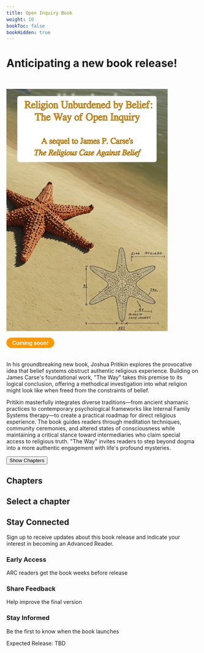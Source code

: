 ```yaml
---
title: Open Inquiry Book
weight: 10
bookToc: false
bookHidden: true
---
```


# Anticipating a new book release!

</br>

![Pritikin 202X](unburdened.webp)

<div style="display: inline-block; background-color: #ff9800; color: white; padding: 5px 15px; border-radius: 20px; font-weight: bold; margin-bottom: 20px;">Coming soon!</div>

In his groundbreaking new book, Joshua Pritikin explores the provocative idea that belief systems obstruct authentic religious experience. Building on James Carse's foundational work, "The Way" takes this premise to its logical conclusion, offering a methodical investigation into what religion might look like when freed from the constraints of belief.

Pritikin masterfully integrates diverse traditions—from ancient shamanic practices to contemporary psychological frameworks like Internal Family Systems therapy—to create a practical roadmap for direct religious experience. The book guides readers through meditation techniques, community ceremonies, and altered states of consciousness while maintaining a critical stance toward intermediaries who claim special access to religious truth. "The Way" invites readers to step beyond dogma into a more authentic engagement with life's profound mysteries.

<div class="toc-container">
  <div class="toc-mobile-toggle">
    <button id="toc-toggle-btn" class="toc-toggle-button">Show Chapters</button>
  </div>
  <div class="toc-chapters-list" id="toc-chapters">
    <h2 class="toc-heading">Chapters</h2>
    <!-- Chapters will be loaded here -->
  </div>
  <div class="toc-sections-list" id="toc-sections">
    <h2 class="toc-heading" id="toc-current-chapter">Select a chapter</h2>
    <!-- Sections will be loaded here -->
  </div>
</div>

<div class="signup-section">
 <div class="signup-container">
  <h2 class="signup-title">Stay Connected</h2>
  <p class="signup-text">Sign up to receive updates about this book release and indicate your interest in becoming an Advanced Reader.</p>
   
<div data-tf-live="01JTED9XC8FEK8E778MAH3E8TJ"></div><script src="//embed.typeform.com/next/embed.js"></script>
   
  <div class="benefits-list">
   <div class="benefit">
    <h3>Early Access</h3>
    <p>ARC readers get the book weeks before release</p>
   </div>
   <div class="benefit">
   <h3>Share Feedback</h3>
    <p>Help improve the final version</p>
   </div>
   <div class="benefit">
    <h3>Stay Informed</h3>
    <p>Be the first to know when the book launches</p>
   </div>
  </div>
   
  <div class="release-date">
   <p>Expected Release: TBD</p>
  </div>
 </div>
</div>


<script>
const tocData = [
 { level: 1, title: "Introduction", hasExcerpt: "intro" },
 { level: 2, title: "A Sequel", hasExcerpt: "" },
 { level: 2, title: "Recap", hasExcerpt: "" },
 { level: 2, title: "Belief vs. Knowledge", hasExcerpt: "" },
 { level: 2, title: "Morality", hasExcerpt: "" },
 { level: 3, title: "Introduction", hasExcerpt: "" },
 { level: 3, title: "A Facet of Religion?", hasExcerpt: "" },
 { level: 3, title: "Carse's Moral Legacy", hasExcerpt: "" },
 { level: 1, title: "Methodology", hasExcerpt: "" },
 { level: 2, title: "Mystery School", hasExcerpt: "" },
 { level: 3, title: "Patience Grasshopper", hasExcerpt: "" },
 { level: 3, title: "Minimalist Mind", hasExcerpt: "" },
 { level: 3, title: "Reality Check", hasExcerpt: "" },
 { level: 3, title: "Word Play", hasExcerpt: "" },
 { level: 2, title: "Direct Experience", hasExcerpt: "" },
 { level: 2, title: "Marcus Aurelius", hasExcerpt: "" },
 { level: 2, title: "Self-Report", hasExcerpt: "" },
 { level: 2, title: "Western Psychotherapy", hasExcerpt: "" },
 { level: 3, title: "Ethical Stance", hasExcerpt: "" },
 { level: 3, title: "Constraint-Release", hasExcerpt: "" },
 { level: 1, title: "Internal Family System", hasExcerpt: "" },
 { level: 2, title: "History", hasExcerpt: "" },
 { level: 2, title: "Mental Injury", hasExcerpt: "injury" },
 { level: 2, title: "Parts", hasExcerpt: "" },
 { level: 2, title: "Self", hasExcerpt: "" },
 { level: 2, title: "Multiplicity", hasExcerpt: "" },
 { level: 2, title: "Direct Access", hasExcerpt: "" },
 { level: 2, title: "Meeting Parts", hasExcerpt: "" },
 { level: 3, title: "Age", hasExcerpt: "" },
 { level: 3, title: "Gender", hasExcerpt: "" },
 { level: 3, title: "Self-Energy Circulation", hasExcerpt: "" },
 { level: 4, title: "Leading", hasExcerpt: "" },
 { level: 3, title: "Classification", hasExcerpt: "" },
 { level: 3, title: "Protectors", hasExcerpt: "" },
 { level: 3, title: "Polarizations", hasExcerpt: "" },
 { level: 3, title: "Exiles", hasExcerpt: "" },
 { level: 2, title: "Conducting Sessions", hasExcerpt: "" },
 { level: 2, title: "Psychological Interlude Complete", hasExcerpt: "" },
 { level: 1, title: "The Eldest Religion", hasExcerpt: "" },
 { level: 2, title: "A Novel Perspective", hasExcerpt: "" },
 { level: 2, title: "The Way of Open Inquiry", hasExcerpt: "" },
 { level: 3, title: "An Ideal Religion", hasExcerpt: "" },
 { level: 3, title: "Core Practices", hasExcerpt: "" },
 { level: 3, title: "Organizational Structure", hasExcerpt: "" },
 { level: 3, title: "Cultural Adaptability", hasExcerpt: "" },
 { level: 3, title: "Psychological Approach", hasExcerpt: "" },
 { level: 3, title: "Relationship to Existing Traditions", hasExcerpt: "" },
 { level: 3, title: "The Superior Path", hasExcerpt: "" },
 { level: 3, title: "The Paradox of Superiority", hasExcerpt: "" },
 { level: 3, title: "Situating Our Approach", hasExcerpt: "" },
 { level: 2, title: "Nassim Nicholas Taleb", hasExcerpt: "" },
 { level: 3, title: "The Lindy Effect", hasExcerpt: "" },
 { level: 3, title: "Naive Interventionism", hasExcerpt: "" },
 { level: 3, title: "Via Negativa", hasExcerpt: "" },
 { level: 3, title: "The Barbell Strategy", hasExcerpt: "" },
 { level: 2, title: "Cave Art", hasExcerpt: "" },
 { level: 2, title: "Red Ochre", hasExcerpt: "" },
 { level: 2, title: "Historical Context", hasExcerpt: "" },
 { level: 2, title: "Anthropology of Religion", hasExcerpt: "" },
 { level: 2, title: "Weighing Traditions", hasExcerpt: "" },
 { level: 2, title: "Shamanism", hasExcerpt: "" },
 { level: 2, title: "Review", hasExcerpt: "" },
 { level: 1, title: "The Spirit World", hasExcerpt: "" },
 { level: 2, title: "Introduction", hasExcerpt: "" },
 { level: 2, title: "Porosity", hasExcerpt: "" },
 { level: 3, title: "Introduction", hasExcerpt: "" },
 { level: 3, title: "Belief-Enabled or Self-Efficacy?", hasExcerpt: "" },
 { level: 3, title: "Unresolved", hasExcerpt: "" },
 { level: 3, title: "More Examples", hasExcerpt: "" },
 { level: 3, title: "Conclusion", hasExcerpt: "" },
 { level: 2, title: "Amazonia", hasExcerpt: "" },
 { level: 3, title: "Introduction", hasExcerpt: "" },
 { level: 3, title: "Applications", hasExcerpt: "" },
 { level: 4, title: "Healing", hasExcerpt: "" },
 { level: 4, title: "Social Conflict", hasExcerpt: "" },
 { level: 4, title: "Harm", hasExcerpt: "" },
 { level: 3, title: "Shaman-Spirit Relationship", hasExcerpt: "" },
 { level: 3, title: "Harmful Spirits", hasExcerpt: "" },
 { level: 3, title: "Spirit Removal Practices", hasExcerpt: "" },
 { level: 3, title: "Conclusion", hasExcerpt: "" },
 { level: 2, title: "Exorcism", hasExcerpt: "" },
 { level: 3, title: "Introduction", hasExcerpt: "" },
 { level: 3, title: "IFS", hasExcerpt: "" },
 { level: 3, title: "Extended Example", hasExcerpt: "" },
 { level: 2, title: "Alternatives to Death", hasExcerpt: "" },
 { level: 2, title: "Review", hasExcerpt: "" },
 { level: 1, title: "States of Consciousness", hasExcerpt: "" },
 { level: 2, title: "Preamble", hasExcerpt: "" },
 { level: 2, title: "Embodiment in Cognitive Science", hasExcerpt: "" },
 { level: 2, title: "Strange Loop", hasExcerpt: "" },
 { level: 2, title: "Neurophenomenology", hasExcerpt: "" },
 { level: 2, title: "Beyond the Ordinary", hasExcerpt: "" },
 { level: 3, title: "Defining _Altered States_", hasExcerpt: "" },
 { level: 3, title: "Candidate Techniques", hasExcerpt: "" },
 { level: 3, title: "Attitudes Toward Altered States", hasExcerpt: "" },
 { level: 3, title: "Corruption", hasExcerpt: "" },
 { level: 4, title: "Presumed", hasExcerpt: "" },
 { level: 4, title: "Contemporary", hasExcerpt: "" },
 { level: 3, title: "Intermediaries", hasExcerpt: "" },
 { level: 4, title: "Avoid 'em", hasExcerpt: "" },
 { level: 4, title: "When to Consider Professional Help", hasExcerpt: "" },
 { level: 3, title: "Challenges with Validation", hasExcerpt: "" },
 { level: 3, title: "Triangulation", hasExcerpt: "" },
 { level: 2, title: "Temptation", hasExcerpt: "" },
 { level: 2, title: "Meditation", hasExcerpt: "" },
 { level: 2, title: "Mixing Board", hasExcerpt: "" },
 { level: 3, title: "Inner Excavation", hasExcerpt: "" },
 { level: 3, title: "Consent", hasExcerpt: "" },
 { level: 3, title: "Example", hasExcerpt: "" },
 { level: 3, title: "Journey Influences", hasExcerpt: "" },
 { level: 3, title: "Mental Steering", hasExcerpt: "" },
 { level: 3, title: "Difficulty as Growth", hasExcerpt: "" },
 { level: 2, title: "Cannabis", hasExcerpt: "" },
 { level: 3, title: "Relax Blend", hasExcerpt: "" },
 { level: 4, title: "The Coordinate System", hasExcerpt: "" },
 { level: 4, title: "Necessary Precision", hasExcerpt: "" },
 { level: 4, title: "Recipe Correction", hasExcerpt: "" },
 { level: 2, title: "How Psychedelics Work", hasExcerpt: "" },
 { level: 3, title: "Belief Updating", hasExcerpt: "" },
 { level: 3, title: "Rabid Conviction", hasExcerpt: "" },
 { level: 2, title: "Self-Concept", hasExcerpt: "" },
 { level: 2, title: "Spirit Guides", hasExcerpt: "" },
 { level: 2, title: "Case Study: Dr. A", hasExcerpt: "" },
 { level: 3, title: "Training Program Structure", hasExcerpt: "" },
 { level: 3, title: "Progression of Events", hasExcerpt: "" },
 { level: 3, title: "Outcome", hasExcerpt: "" },
 { level: 3, title: "Implications", hasExcerpt: "" },
 { level: 2, title: "Case Study: Ian Thorson", hasExcerpt: "" },
 { level: 3, title: "Progression of Events", hasExcerpt: "" },
 { level: 3, title: "Analysis", hasExcerpt: "" },
 { level: 3, title: "Implications", hasExcerpt: "" },
 { level: 2, title: "The Way of Open Inquiry: An Update", hasExcerpt: "" },
 { level: 3, title: "An Ideal Religion", hasExcerpt: "" },
 { level: 3, title: "Core Practices", hasExcerpt: "" },
 { level: 3, title: "Organizational Structure", hasExcerpt: "" },
 { level: 2, title: "Conclusion", hasExcerpt: "" },
 { level: 2, title: "Review", hasExcerpt: "" },
 { level: 1, title: "Moral Growing Pains", hasExcerpt: "" },
 { level: 2, title: "Introduction", hasExcerpt: "" },
 { level: 2, title: "Holy Hypothesis: The Skeptic's Prayer", hasExcerpt: "" },
 { level: 3, title: "Ethical Failings", hasExcerpt: "" },
 { level: 3, title: "Human Sacrifice", hasExcerpt: "" },
 { level: 3, title: "Prayer", hasExcerpt: "" },
 { level: 4, title: "Taxonomy", hasExcerpt: "" },
 { level: 5, title: "Form and Content", hasExcerpt: "" },
 { level: 5, title: "Motive", hasExcerpt: "" },
 { level: 4, title: "Teleological Prayer: Causal Structure", hasExcerpt: "" },
 { level: 4, title: "Fate's Hotline", hasExcerpt: "" },
 { level: 4, title: "Impact", hasExcerpt: "" },
 { level: 4, title: "Science vs. Superstition", hasExcerpt: "" },
 { level: 4, title: "A Polarization", hasExcerpt: "" },
 { level: 2, title: "Sacred Celebration", hasExcerpt: "" },
 { level: 3, title: "Foreplay", hasExcerpt: "" },
 { level: 3, title: "Orgasmic Meditation", hasExcerpt: "" },
 { level: 4, title: "Holy Strokes", hasExcerpt: "" },
 { level: 4, title: "Not Solitaire", hasExcerpt: "" },
 { level: 4, title: "Stigma", hasExcerpt: "" },
 { level: 2, title: "The Empathy Domino", hasExcerpt: "" },
 { level: 3, title: "Introduction", hasExcerpt: "" },
 { level: 3, title: "Sentimentalism", hasExcerpt: "" },
 { level: 3, title: "Unity Experience", hasExcerpt: "" },
 { level: 4, title: "Mortality", hasExcerpt: "" },
 { level: 4, title: "Results", hasExcerpt: "" },
 { level: 5, title: "Similarities", hasExcerpt: "" },
 { level: 5, title: "Differences", hasExcerpt: "" },
 { level: 4, title: "Mechanism", hasExcerpt: "" },
 { level: 3, title: "Golden Rule", hasExcerpt: "" },
 { level: 3, title: "Tenuous Conclusion", hasExcerpt: "" },
 { level: 2, title: "Going Global", hasExcerpt: "" },
 { level: 2, title: "Review", hasExcerpt: "" },
 { level: 1, title: "Ceremony", hasExcerpt: "" },
 { level: 2, title: "Meaninglessness", hasExcerpt: "" },
 { level: 3, title: "Introduction", hasExcerpt: "" },
 { level: 3, title: "Nihilism", hasExcerpt: "" },
 { level: 3, title: "Causes and Reactions", hasExcerpt: "" },
 { level: 2, title: "Model for Shared Transcendence", hasExcerpt: "" },
 { level: 2, title: "Group Meditation", hasExcerpt: "" },
 { level: 3, title: "Introduction", hasExcerpt: "" },
 { level: 3, title: "Vipassana", hasExcerpt: "" },
 { level: 3, title: "Zen", hasExcerpt: "" },
 { level: 3, title: "Om Second Thought", hasExcerpt: "" },
 { level: 2, title: "Psychedelic Religions", hasExcerpt: "" },
 { level: 3, title: "Introduction", hasExcerpt: "" },
 { level: 3, title: "Ayahuasca", hasExcerpt: "" },
 { level: 3, title: "Which Tradition?", hasExcerpt: "" },
 { level: 3, title: "Verdict", hasExcerpt: "" },
 { level: 2, title: "Santo Daime", hasExcerpt: "" },
 { level: 3, title: "Introduction", hasExcerpt: "" },
 { level: 3, title: "History", hasExcerpt: "" },
 { level: 4, title: "Founding Narratives", hasExcerpt: "" },
 { level: 4, title: "Prejudice and Persecution", hasExcerpt: "" },
 { level: 4, title: "Political Connections", hasExcerpt: "" },
 { level: 4, title: "Expansion", hasExcerpt: "" },
 { level: 4, title: "Padrinho Sebastião", hasExcerpt: "" },
 { level: 4, title: "CEFLURIS", hasExcerpt: "" },
 { level: 4, title: "Organizational Transformation", hasExcerpt: "" },
 { level: 4, title: "International Expansion", hasExcerpt: "" },
 { level: 4, title: "Contemporary Diversification", hasExcerpt: "" },
 { level: 3, title: "Discipline", hasExcerpt: "" },
 { level: 3, title: "A Neurophenomenology Laboratory", hasExcerpt: "" },
 { level: 3, title: "Ceremonial Form", hasExcerpt: "" },
 { level: 4, title: "Uniforms", hasExcerpt: "" },
 { level: 4, title: "Roles", hasExcerpt: "" },
 { level: 4, title: "Everybody In, Nobody Out", hasExcerpt: "" },
 { level: 4, title: "Correction", hasExcerpt: "" },
 { level: 4, title: "Mimesis", hasExcerpt: "" },
 { level: 3, title: "Work as Members See It", hasExcerpt: "" },
 { level: 4, title: "Interviewees", hasExcerpt: "" },
 { level: 4, title: "Learnings", hasExcerpt: "" },
 { level: 4, title: "Discipline as Innovation", hasExcerpt: "" },
 { level: 3, title: "Nitpicks", hasExcerpt: "" },
 { level: 4, title: "Messianic Delusion", hasExcerpt: "" },
 { level: 5, title: "Protective Factors", hasExcerpt: "" },
 { level: 5, title: "Risk Factors", hasExcerpt: "" },
 { level: 5, title: "Paolo Roberto", hasExcerpt: "" },
 { level: 4, title: "Psychological Splitting", hasExcerpt: "" },
 { level: 5, title: "Exiling Language", hasExcerpt: "" },
 { level: 5, title: "Beyond Literal Meaning", hasExcerpt: "" },
 { level: 5, title: "Leadership Responsibility", hasExcerpt: "" },
 { level: 4, title: "Diet", hasExcerpt: "" },
 { level: 4, title: "Difficult Experiences", hasExcerpt: "" },
 { level: 5, title: "Cultural Framing", hasExcerpt: "" },
 { level: 5, title: "Enough Precaution?", hasExcerpt: "" },
 { level: 2, title: "Consciousness Navigation Skills", hasExcerpt: "" },
 { level: 3, title: "Start with Unblending", hasExcerpt: "" },
 { level: 3, title: "Belief Validation Trade-off", hasExcerpt: "" },
 { level: 2, title: "The Way of Open Inquiry: Another Update", hasExcerpt: "" },
 { level: 3, title: "Expanding the Toolkit", hasExcerpt: "" },
 { level: 3, title: "Spirit Guide Channeling", hasExcerpt: "" },
 { level: 4, title: "Séance", hasExcerpt: "" },
 { level: 4, title: "Compared to Improv", hasExcerpt: "" },
 { level: 3, title: "Conclusion", hasExcerpt: "" },
 { level: 2, title: "Review", hasExcerpt: "" },
 { level: 1, title: "Epilogue", hasExcerpt: "" },
 { level: 2, title: "The Open Door", hasExcerpt: "" },
 { level: 3, title: "Tracing Our Steps", hasExcerpt: "" },
 { level: 3, title: "Key Discoveries", hasExcerpt: "" },
 { level: 3, title: "A Unified Framework", hasExcerpt: "" },
 { level: 3, title: "Implications", hasExcerpt: "" },
 { level: 3, title: "Self-Critique", hasExcerpt: "" },
 { level: 2, title: "Terrified", hasExcerpt: "" },
 { level: 2, title: "Holy Smoke and Mirrors", hasExcerpt: "" },
 { level: 3, title: "Mystical Malarkey", hasExcerpt: "" },
 { level: 3, title: "Roast", hasExcerpt: "" },
 { level: 1, title: "Technology in Writing", hasExcerpt: "" },
 { level: 2, title: "Attitudes", hasExcerpt: "" },
 { level: 2, title: "My Digital Writing Partners", hasExcerpt: "" }
];

// Group the data by chapters
function organizeChapters(data) {
    const organized = [];
    let currentChapter = null;
    
    data.forEach(item => {
if (item.level === 1) {
    // This is a chapter
    currentChapter = {
title: item.title,
hasExcerpt: item.hasExcerpt,
sections: []
    };
    organized.push(currentChapter);
} else if (currentChapter) {
    // This is a section of the current chapter
    currentChapter.sections.push(item);
}
    });
    
    return organized;
}

const organizedToc = organizeChapters(tocData);

// Render chapters list
function renderChapters() {
    const chaptersContainer = document.getElementById('toc-chapters');
    chaptersContainer.innerHTML = '<h2 class="toc-heading">Chapters</h2>'; // Clear and add heading
    
    organizedToc.forEach((chapter, index) => {
const chapterElement = document.createElement('div');
chapterElement.className = 'toc-chapter-item';
chapterElement.textContent = chapter.title;
chapterElement.dataset.index = index;
chapterElement.addEventListener('click', function() {
    selectChapter(index);
});
chaptersContainer.appendChild(chapterElement);
    });
}

// Select and display a chapter's sections
function selectChapter(index) {
    // Update active chapter styling
    document.querySelectorAll('.toc-chapter-item').forEach(item => {
item.classList.remove('toc-active');
    });
    
    // Find the chapter element and add the active class
    const chapterElements = document.querySelectorAll('.toc-chapter-item');
    if (chapterElements && chapterElements[index]) {
chapterElements[index].classList.add('toc-active');
    }
    
    const chapter = organizedToc[index];
    
    // Clear and update sections container
    const sectionsContainer = document.getElementById('toc-sections');
    sectionsContainer.innerHTML = ''; // Clear the container
    
    // Add chapter title
    const headingElement = document.createElement('h2');
    headingElement.className = 'toc-heading';
    headingElement.id = 'toc-current-chapter';
    headingElement.textContent = chapter.title;
    sectionsContainer.appendChild(headingElement);
    
    // Add chapter itself as a link if it has an excerpt
    if (chapter.hasExcerpt) {
const chapterTitleElement = document.createElement('div');
chapterTitleElement.className = 'toc-section-item toc-section-level-0 toc-has-excerpt';
chapterTitleElement.textContent = chapter.title;
chapterTitleElement.addEventListener('click', function() {
    window.location.href = chapter.hasExcerpt;
});
sectionsContainer.appendChild(chapterTitleElement);
    }
    
    // Add all sections
    chapter.sections.forEach(section => {
const sectionElement = document.createElement('div');
sectionElement.className = `toc-section-item toc-section-level-${section.level - 1}`;

const titleElement = document.createElement('p');
titleElement.className = 'toc-section-title';
titleElement.textContent = section.title;

if (section.hasExcerpt) {
    titleElement.classList.add('toc-has-excerpt');
    titleElement.addEventListener('click', function() {
window.location.href = section.hasExcerpt;
    });
}

sectionElement.appendChild(titleElement);
sectionsContainer.appendChild(sectionElement);
    });
}

// Initialize the TOC interface
renderChapters();
if (organizedToc.length > 0) {
    selectChapter(0); // Select first chapter by default
}

</script>

<script>
document.addEventListener('DOMContentLoaded', function() {
const toggleBtn = document.getElementById('toc-toggle-btn');
const chaptersDiv = document.getElementById('toc-chapters');
const sectionsDiv = document.getElementById('toc-sections');

if (toggleBtn) {
toggleBtn.addEventListener('click', function() {
chaptersDiv.classList.toggle('toc-mobile-visible');

if (chaptersDiv.classList.contains('toc-mobile-visible')) {
toggleBtn.textContent = 'Hide Chapters';
sectionsDiv.style.display = 'none';
} else {
toggleBtn.textContent = 'Show Chapters';
sectionsDiv.style.display = 'block';
}
});
}

// Add click handler for chapter selection
// This would be part of your existing code that handles chapter selection
// When a chapter is selected on mobile, hide the chapters list and show the sections
const chapterItems = document.querySelectorAll('.toc-chapter-item');
chapterItems.forEach(item => {
item.addEventListener('click', function() {
if (window.innerWidth <= 768) {
chaptersDiv.classList.remove('toc-mobile-visible');
sectionsDiv.style.display = 'block';
toggleBtn.textContent = 'Show Chapters';
}
});
});
});
</script>

